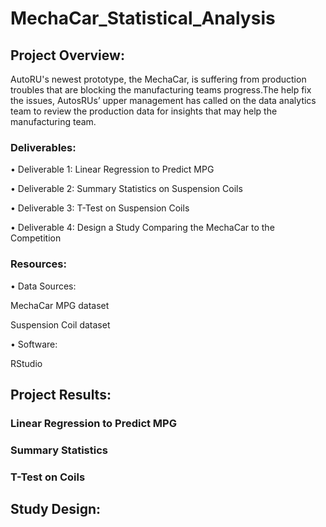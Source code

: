 
# MechaCar_Statistical_Analysis

## Project Overview:

AutoRU's newest prototype, the MechaCar, is suffering from production troubles that are blocking the manufacturing teams progress.The help fix the issues, AutosRUs’ upper management has called on the data analytics team to review the production data for insights that may help the manufacturing team.

### Deliverables:

•	Deliverable 1: Linear Regression to Predict MPG

•	Deliverable 2: Summary Statistics on Suspension Coils

•	Deliverable 3: T-Test on Suspension Coils

•	Deliverable 4: Design a Study Comparing the MechaCar to the Competition

### Resources:

•	Data Sources:

MechaCar MPG dataset

Suspension Coil dataset

•	Software:

RStudio

## Project Results:

### Linear Regression to Predict MPG

### Summary Statistics


### T-Test on Coils

## Study Design:




